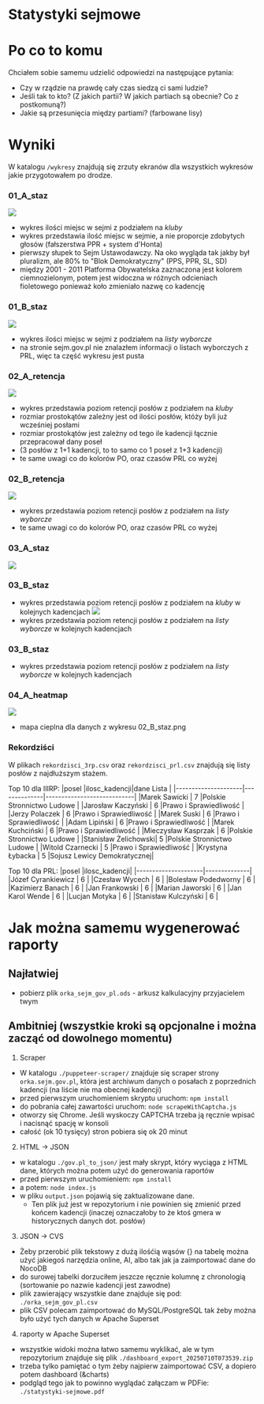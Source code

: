 # Statystyki sejmowe

# Po co to komu

Chciałem sobie samemu udzielić odpowiedzi na następujące pytania:
- Czy w rządzie na prawdę cały czas siedzą ci sami ludzie?
- Jeśli tak to kto? (Z jakich partii? W jakich partiach są obecnie? Co z postkomuną?)
- Jakie są przesunięcia między partiami? (farbowane lisy)

# Wyniki

W katalogu `/wykresy` znajdują się zrzuty ekranów dla wszystkich wykresów jakie przygotowałem po drodze.

### 01_A_staz
[![](./wykresy/01_A_fotele.png)](./wykresy/01_A_fotele.png)
- wykres ilości miejsc w sejmi z podziałem na *kluby*
- wykres przedstawia ilość miejsc w sejmie, a nie proporcje zdobytych głosów (fałszerstwa PPR + system d'Honta)
- pierwszy słupek to Sejm Ustawodawczy. Na oko wygląda tak jakby był pluralizm, ale 80% to "Blok Demokratyczny" (PPS, PPR, SL, SD)
- między 2001 - 2011 Platforma Obywatelska zaznaczona jest kolorem ciemnozielonym, potem jest widoczna w różnych odcieniach fioletowego ponieważ koło zmieniało nazwę co kadencję

### 01_B_staz
[![](./wykresy/01_B_fotele.png)](./wykresy/01_B_fotele.png)
- wykres ilości miejsc w sejmi z podziałem na *listy wyborcze*
- na stronie sejm.gov.pl nie znalazłem informacji o listach wyborczych z PRL, więc ta część wykresu jest pusta


### 02_A_retencja
[![](./wykresy/02_A_retencja.png)](./wykresy/02_A_retencja.png)
- wykres przedstawia poziom retencji posłów z podziałem na *kluby*
- rozmiar prostokątów zależny jest od ilości posłów, któży byli już wcześniej posłami
- rozmiar prostokątów jest zależny od tego ile kadencji łącznie przepracował dany poseł
- (3 posłów z 1+1 kadencji, to to samo co 1 poseł z 1+3 kadencji)
- te same uwagi co do kolorów PO, oraz czasów PRL co wyżej

### 02_B_retencja
[![](./wykresy/02_B_retencja.png)](./wykresy/02_B_retencja.png)
- wykres przedstawia poziom retencji posłów z podziałem na *listy wyborcze*
- te same uwagi co do kolorów PO, oraz czasów PRL co wyżej

### 03_A_staz
[![](./wykresy/03_A_staz.png)](./wykresy/02_A_staz.png)

### 03_B_staz
- wykres przedstawia poziom retencji posłów z podziałem na *kluby* w kolejnych kadencjach
[![](./wykresy/03_B_staz.png)](./wykresy/02_B_staz.png)
- wykres przedstawia poziom retencji posłów z podziałem na *listy wyborcze* w kolejnych kadencjach

### 03_B_staz
- wykres przedstawia poziom retencji posłów z podziałem na *listy wyborcze* w kolejnych kadencjach

### 04_A_heatmap
[![](./wykresy/04_A_heatmap.png)](./wykresy/04_A_heatmap.png)
- mapa cieplna dla danych z wykresu 02_B_staz.png

### Rekordziści
W plikach `rekordzisci_3rp.csv` oraz `rekordzisci_prl.csv` znajdują się listy posłów z najdłuższym stażem.

Top 10 dla IIIRP:
|posel                |ilosc_kadencji|dane Lista                  |
|---------------------|--------------|----------------------------|
|Marek Sawicki        |    7         |Polskie Stronnictwo Ludowe  |
|Jarosław Kaczyński   |    6         |Prawo i Sprawiedliwość      |
|Jerzy Polaczek       |    6         |Prawo i Sprawiedliwość      |
|Marek Suski          |    6         |Prawo i Sprawiedliwość      |
|Adam Lipiński        |    6         |Prawo i Sprawiedliwość      |
|Marek Kuchciński     |    6         |Prawo i Sprawiedliwość      |
|Mieczysław Kasprzak  |    6         |Polskie Stronnictwo Ludowe  |
|Stanisław Żelichowski|    5         |Polskie Stronnictwo Ludowe  |
|Witold Czarnecki     |    5         |Prawo i Sprawiedliwość      |
|Krystyna Łybacka     |    5         |Sojusz Lewicy Demokratycznej|

Top 10 dla PRL:
|posel                |ilosc_kadencji|
|---------------------|--------------|
|Józef Cyrankiewicz   |    6         |
|Czesław Wycech       |    6         |
|Bolesław Podedworny  |    6         |
|Kazimierz Banach     |    6         |
|Jan Frankowski       |    6         |
|Marian Jaworski      |    6         |
|Jan Karol Wende      |    6         |
|Lucjan Motyka        |    6         |
|Stanisław Kulczyński |    6         |

# Jak można samemu wygenerować raporty

## Najłatwiej
- pobierz plik `orka_sejm_gov_pl.ods` - arkusz kalkulacyjny przyjacielem twym

## Ambitniej (wszystkie kroki są opcjonalne i można zacząć od dowolnego momentu)
1. Scraper
- W katalogu `./puppeteer-scraper/` znajduje się scraper strony `orka.sejm.gov.pl`, która jest archiwum danych o posałach z poprzednich kadencji (na liście nie ma obecnej kadencji)
- przed pierwszym uruchomieniem skryptu uruchom: `npm install`
- do pobrania całej zawartości uruchom: `node scrapeWithCaptcha.js`
- otworzy się Chrome. Jeśli wyskoczy CAPTCHA trzeba ją ręcznie wpisać i nacisnąć spację w konsoli
- całość (ok 10 tysięcy) stron pobiera się ok 20 minut

2. HTML -> JSON
- w katalogu `./gov.pl_to_json/` jest mały skrypt, który wyciąga z HTML dane, których można potem użyć do generowania raportów
- przed pierwszym uruchomieniem: `npm install`
- a potem: `node index.js`
- w pliku `output.json` pojawią się zaktualizowane dane.
  - Ten plik już jest w repozytorium i nie powinien się zmienić przed końcem kadencji (inaczej oznaczałoby to że ktoś gmera w historycznych danych dot. posłów)

3. JSON -> CVS
- Żeby przerobić plik tekstowy z dużą ilośćią wąsów {} na tabelę można użyć jakiegoś narzędzia online, AI, albo tak jak ja zaimportować dane do NocoDB
- do surowej tabelki dorzuciłem jeszcze ręcznie kolumnę z chronologią (sortowanie po nazwie kadencji jest zawodne)
- plik zawierający wszystkie dane znajduje się pod: `./orka_sejm_gov_pl.csv`
- plik CSV polecam zaimportować do MySQL/PostgreSQL tak żeby można było użyć tych danych w Apache Superset

4. raporty w Apache Superset
- wszystkie widoki można łatwo samemu wyklikać, ale w tym repozytorium znajduje się plik `./dashboard_export_20250710T073539.zip`
- trzeba tylko pamiętać o tym żeby najpierw zaimportować CSV, a dopiero potem dashboard (&charts)
- podgląd tego jak to powinno wyglądać załączam w PDFie: `./statystyki-sejmowe.pdf`

